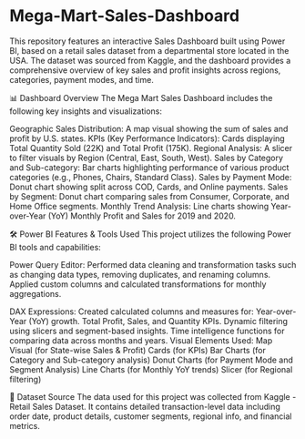 # Mega-Mart-Sales-Dashboard
This repository features an interactive Sales Dashboard built using Power BI, based on a retail sales dataset from a departmental store located in the USA. The dataset was sourced from Kaggle, and the dashboard provides a comprehensive overview of key sales and profit insights across regions, categories, payment modes, and time.

📊 Dashboard Overview
The Mega Mart Sales Dashboard includes the following key insights and visualizations:

Geographic Sales Distribution: A map visual showing the sum of sales and profit by U.S. states.
KPIs (Key Performance Indicators): Cards displaying Total Quantity Sold (22K) and Total Profit (175K).
Regional Analysis: A slicer to filter visuals by Region (Central, East, South, West).
Sales by Category and Sub-category: Bar charts highlighting performance of various product categories (e.g., Phones, Chairs, Standard Class).
Sales by Payment Mode: Donut chart showing split across COD, Cards, and Online payments.
Sales by Segment: Donut chart comparing sales from Consumer, Corporate, and Home Office segments.
Monthly Trend Analysis: Line charts showing Year-over-Year (YoY) Monthly Profit and Sales for 2019 and 2020.

🛠️ Power BI Features & Tools Used
This project utilizes the following Power BI tools and capabilities:

Power Query Editor:
Performed data cleaning and transformation tasks such as changing data types, removing duplicates, and renaming columns.
Applied custom columns and calculated transformations for monthly aggregations.

DAX Expressions:
Created calculated columns and measures for:
Year-over-Year (YoY) growth.
Total Profit, Sales, and Quantity KPIs.
Dynamic filtering using slicers and segment-based insights.
Time intelligence functions for comparing data across months and years.
Visual Elements Used:
Map Visual (for State-wise Sales & Profit)
Cards (for KPIs)
Bar Charts (for Category and Sub-category analysis)
Donut Charts (for Payment Mode and Segment Analysis)
Line Charts (for Monthly YoY trends)
Slicer (for Regional filtering)

📁 Dataset Source
The data used for this project was collected from Kaggle - Retail Sales Dataset. It contains detailed transaction-level data including order date, product details, customer segments, regional info, and financial metrics.
